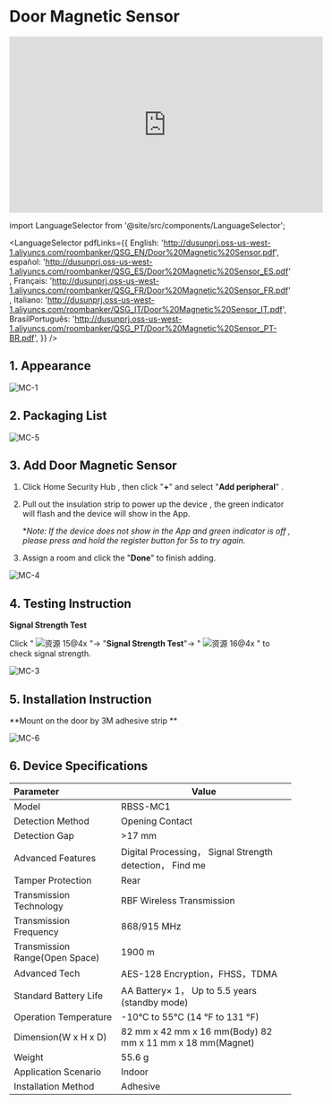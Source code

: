 #  Door Magnetic Sensor
<div class="centered-video">
<iframe width="560" height="315" src="https://www.youtube.com/embed/w-tesKhvFhk?si=9JR8kdfY4rJ7HYTJ" title="YouTube video player" frameborder="0" allow="accelerometer; autoplay; clipboard-write; encrypted-media; gyroscope; picture-in-picture; web-share" allowfullscreen></iframe>
</div>

import LanguageSelector from '@site/src/components/LanguageSelector';

<LanguageSelector pdfLinks={{
  English: 'http://dusunprj.oss-us-west-1.aliyuncs.com/roombanker/QSG_EN/Door%20Magnetic%20Sensor.pdf',
  español: 'http://dusunprj.oss-us-west-1.aliyuncs.com/roombanker/QSG_ES/Door%20Magnetic%20Sensor_ES.pdf',
  Français: 'http://dusunprj.oss-us-west-1.aliyuncs.com/roombanker/QSG_FR/Door%20Magnetic%20Sensor_FR.pdf',
  Italiano: 'http://dusunprj.oss-us-west-1.aliyuncs.com/roombanker/QSG_IT/Door%20Magnetic%20Sensor_IT.pdf',
  BrasilPortuguês: 'http://dusunprj.oss-us-west-1.aliyuncs.com/roombanker/QSG_PT/Door%20Magnetic%20Sensor_PT-BR.pdf',
}} />

## 1. Appearance

![MC-1](https://dusunprj.oss-us-west-1.aliyuncs.com/MC-1.png)

## 2. Packaging List

![MC-5](https://dusunprj.oss-us-west-1.aliyuncs.com/MC-5.png)

## 3. Add Door Magnetic Sensor

1. Click Home Security Hub , then click "**+**"  and select "**Add peripheral**" .

2. Pull out the insulation strip to power up the device , the green indicator will flash and the device will show in the App.

   **Note: If the device does not show in the App and green indicator is off , please press and hold the register button for 5s to try again.*

3. Assign a room  and click the "**Done**" to finish adding.

![MC-4](https://dusunprj.oss-us-west-1.aliyuncs.com/MC-4.png)

## 4. Testing Instruction

**Signal Strength Test**

Click  " ![资源 15@4x](https://dusunprj.oss-us-west-1.aliyuncs.com/%E8%B5%84%E6%BA%90%2015@4x.png) "→ "**Signal Strength Test**"→  " ![资源 16@4x](https://dusunprj.oss-us-west-1.aliyuncs.com/%E8%B5%84%E6%BA%90%2016@4x.png) "  to check signal strength.

![MC-3](https://dusunprj.oss-us-west-1.aliyuncs.com/MC-3.png)

## 5. Installation Instruction

**Mount on the door by 3M adhesive strip **

![MC-6](https://dusunprj.oss-us-west-1.aliyuncs.com/MC-6.png)

## 6. Device Specifications

| Parameter                      | Value                                                        |
| :----------------------------- | ------------------------------------------------------------ |
| Model                          | RBSS-MC1                                                     |
| Detection Method               | Opening Contact                                              |
| Detection Gap                  | >17 mm                                                       |
| Advanced Features              | Digital Processing， Signal Strength detection， Find me     |
| Tamper Protection              | Rear                                                         |
| Transmission Technology        | RBF Wireless Transmission                                    |
| Transmission Frequency         | 868/915 MHz                                                  |
| Transmission Range(Open Space) | 1900 m                                                       |
| Advanced Tech                  | AES-128 Encryption，FHSS，TDMA                               |
| Standard Battery Life          | AA Battery× 1， Up to 5.5 years (standby mode)               |
| Operation Temperature          | -10°C to 55°C (14 °F to 131 °F)                              |
| Dimension(W x H x D)           | 82 mm x 42 mm x 16 mm(Body)         82 mm x 11 mm x 18 mm(Magnet) |
| Weight                         | 55.6 g                                                       |
| Application Scenario           | Indoor                                                       |
| Installation Method            | Adhesive                                                     |

